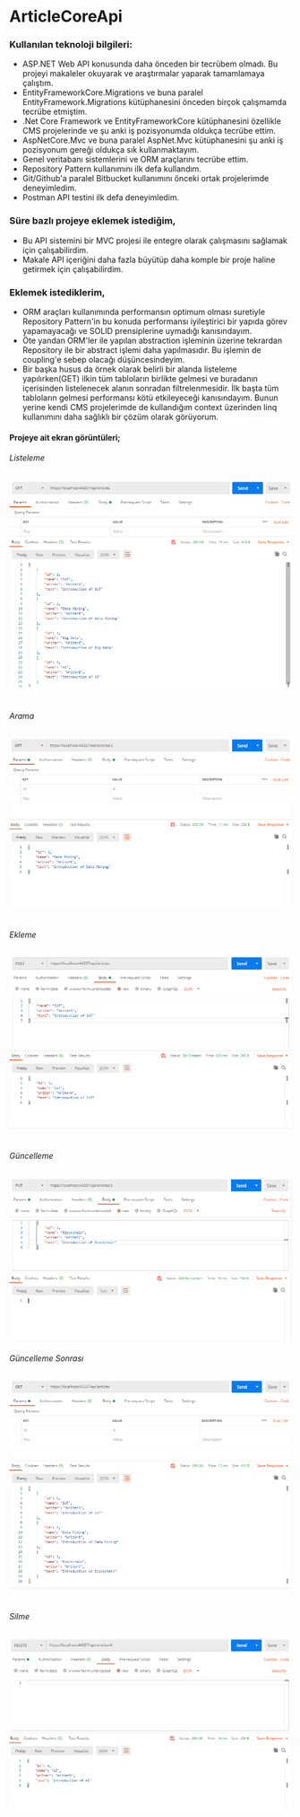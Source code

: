 # ArticleCoreApi

### Kullanılan teknoloji bilgileri:
- ASP.NET Web API konusunda daha önceden bir tecrübem olmadı. Bu projeyi makaleler okuyarak ve araştırmalar yaparak tamamlamaya çalıştım.
- EntityFrameworkCore.Migrations ve buna paralel EntityFramework.Migrations kütüphanesini önceden birçok çalışmamda tecrübe etmiştim.
- .Net Core Framework ve EntityFrameworkCore kütüphanesini özellikle CMS projelerinde ve şu anki iş pozisyonumda oldukça tecrübe ettim.
- AspNetCore.Mvc ve buna paralel AspNet.Mvc kütüphanesini şu anki iş pozisyonum gereği oldukça sık kullanmaktayım.
- Genel veritabanı sistemlerini ve ORM araçlarını tecrübe ettim.
- Repository Pattern kullanımını ilk defa kullandım. 
- Git/Github'a paralel Bitbucket kullanımını önceki ortak projelerimde deneyimledim.
- Postman API testini ilk defa deneyimledim.

### Süre bazlı projeye eklemek istediğim,
- Bu API sistemini bir MVC projesi ile entegre olarak çalışmasını sağlamak için çalışabilirdim.
- Makale API içeriğini daha fazla büyütüp daha komple bir proje haline getirmek için çalışabilirdim.

### Eklemek istediklerim,
- ORM araçları kullanımında performansın optimum olması suretiyle Repository Pattern'in bu konuda performansı iyileştirici bir yapıda görev yapamayacağı ve SOLID prensiplerine uymadığı kanısındayım. 
- Öte yandan ORM'ler ile yapılan abstraction işleminin üzerine tekrardan Repository ile bir abstract işlemi daha yapılmasıdır. Bu işlemin de coupling'e sebep olacağı düşüncesindeyim.
- Bir başka husus da örnek olarak belirli bir alanda listeleme yapılırken(GET) ilkin tüm tabloların birlikte gelmesi ve buradanın içerisinden listelenecek alanın sonradan filtrelenmesidir. İlk başta tüm tabloların gelmesi performansı kötü etkileyeceği kanısındayım. Bunun yerine kendi CMS projelerimde de kullandığım context üzerinden linq kullanımını daha sağlıklı bir çözüm olarak görüyorum.

#### Projeye ait ekran görüntüleri;

###### *Listeleme*
![Listeleme](https://github.com/ibrahimaktasgithub/ArticleCoreApi/blob/master/ArticleCoreApi/ArticleCoreApi/ScreenShots/list(get).png)
<br/><br/>
###### *Arama*
![Arama](https://github.com/ibrahimaktasgithub/ArticleCoreApi/blob/master/ArticleCoreApi/ArticleCoreApi/ScreenShots/search.png)
<br/><br/>
###### *Ekleme*
![Ekleme](https://github.com/ibrahimaktasgithub/ArticleCoreApi/blob/master/ArticleCoreApi/ArticleCoreApi/ScreenShots/add(post).png)
<br/><br/>
###### *Güncelleme*
![Güncelleme](https://github.com/ibrahimaktasgithub/ArticleCoreApi/blob/master/ArticleCoreApi/ArticleCoreApi/ScreenShots/update(put).png)
###### *Güncelleme Sonrası*
![Güncelleme Sonrası](https://github.com/ibrahimaktasgithub/ArticleCoreApi/blob/master/ArticleCoreApi/ArticleCoreApi/ScreenShots/after%20update(put).png)
<br/><br/>
###### *Silme*
![Silme](https://github.com/ibrahimaktasgithub/ArticleCoreApi/blob/master/ArticleCoreApi/ArticleCoreApi/ScreenShots/delete.png)
